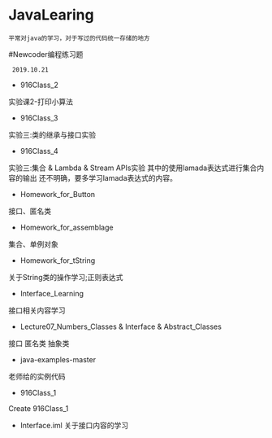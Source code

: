 # JavaLearing

    平常对java的学习，对于写过的代码统一存储的地方

#Newcoder编程练习题

     2019.10.21
 
* 916Class_2	

实验课2-打印小算法	
* 916Class_3	

实验三:类的继承与接口实验

* 916Class_4	

实验三:集合 & Lambda & Stream APIs实验
  其中的使用lamada表达式进行集合内容的输出 还不明确，要多学习lamada表达式的内容。

* Homework_for_Button	

接口、匿名类	
* Homework_for_assemblage	

集合、单例对象	
* Homework_for_tString	

关于String类的操作学习;正则表达式	
* Interface_Learning	

接口相关内容学习	
* Lecture07_Numbers_Classes & Interface & Abstract_Classes	

接口 匿名类 抽象类
* java-examples-master	

老师给的实例代码	
* 916Class_1	

Create 916Class_1	
* Interface.iml	关于接口内容的学习
